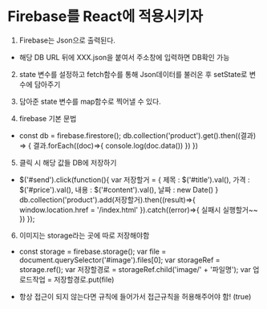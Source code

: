 # Firebase를 React에 적용시키자

1. Firebase는 Json으로 출력된다.
 - 해당 DB URL 뒤에 XXX.json을 붙여서 주소창에 입력하면 DB확인 가능

2. state 변수를 설정하고 fetch함수를 통해 Json데이터를 불러온 후 setState로 변수에 담아주기

3. 담아준 state 변수를 map함수로 찍어낼 수 있다.

4. firebase 기본 문법
 - const db = firebase.firestore();
    db.collection('product').get().then((결과) => {
        결과.forEach((doc)=>{
      console.log(doc.data())
    })
  })

5. 클릭 시 해당 값들 DB에 저장하기
 - $('#send').click(function(){
    var 저장할거 = { 
        제목 : $('#title').val(),
        가격 : $('#price').val(),
        내용 : $('#content').val(),
        날짜 : new Date()
    }
    db.collection('product').add(저장할거).then((result)=>{
        window.location.href = '/index.html'
    }).catch((error)=>{
        실패시 실행할거~~
    })
    });

6. 이미지는 storage라는 곳에 따로 저장해야함
 - const storage = firebase.storage();
    var file = document.querySelector('#image').files[0];
    var storageRef = storage.ref();
    var 저장할경로 = storageRef.child('image/' + '파일명');
    var 업로드작업 = 저장할경로.put(file)

* 항상 접근이 되지 않는다면 규칙에 들어가서 접근규칙을 허용해주어야 함! (true)